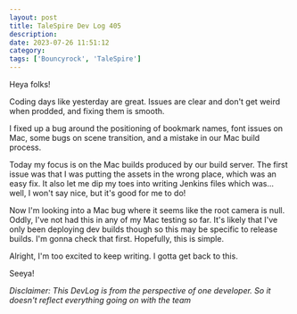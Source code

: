```yaml
---
layout: post
title: TaleSpire Dev Log 405
description:
date: 2023-07-26 11:51:12
category:
tags: ['Bouncyrock', 'TaleSpire']
---
```


Heya folks!

Coding days like yesterday are great. Issues are clear and don't get weird when prodded, and fixing them is smooth.

I fixed up a bug around the positioning of bookmark names, font issues on Mac, some bugs on scene transition, and a mistake in our Mac build process.

Today my focus is on the Mac builds produced by our build server. The first issue was that I was putting the assets in the wrong place, which was an easy fix. It also let me dip my toes into writing Jenkins files which was... well, I won't say nice, but it's good for me to do!

Now I'm looking into a Mac bug where it seems like the root camera is null. Oddly, I've not had this in any of my Mac testing so far. It's likely that I've only been deploying dev builds though so this may be specific to release builds. I'm gonna check that first. Hopefully, this is simple.

Alright, I'm too excited to keep writing. I gotta get back to this.

Seeya!

*Disclaimer: This DevLog is from the perspective of one developer. So it doesn't reflect everything going on with the team*
